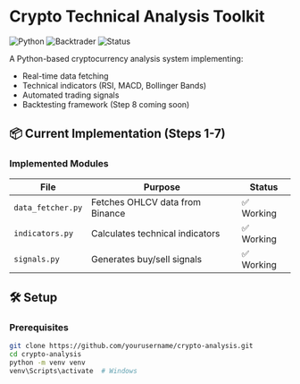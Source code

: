 # Crypto Technical Analysis Toolkit

![Python](https://img.shields.io/badge/python-3.10%2B-blue)
![Backtrader](https://img.shields.io/badge/backtrader-2.0-green)
![Status](https://img.shields.io/badge/status-active-brightgreen)

A Python-based cryptocurrency analysis system implementing:
- Real-time data fetching
- Technical indicators (RSI, MACD, Bollinger Bands)
- Automated trading signals
- Backtesting framework (Step 8 coming soon)

## 📦 Current Implementation (Steps 1-7)

### Implemented Modules
| File | Purpose | Status |
|------|---------|--------|
| `data_fetcher.py` | Fetches OHLCV data from Binance | ✅ Working |
| `indicators.py` | Calculates technical indicators | ✅ Working |
| `signals.py` | Generates buy/sell signals | ✅ Working |

## 🛠️ Setup

### Prerequisites
```bash
git clone https://github.com/yourusername/crypto-analysis.git
cd crypto-analysis
python -m venv venv
venv\Scripts\activate  # Windows

